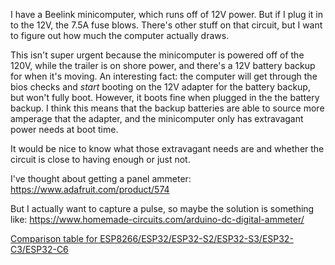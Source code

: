 I have a Beelink minicomputer, which runs off of 12V power. But if I plug it in to the 12V, the 7.5A fuse blows. There's other stuff on that circuit, but I want to figure out how much the computer actually draws.

This isn't super urgent because the minicomputer is powered off of the 120V, while the trailer is on shore power, and there's a 12V battery backup for when it's moving. An interesting fact: the computer will get through the bios checks and _start_ booting on the 12V adapter for the battery backup, but won't fully boot. However, it boots fine when plugged in the the battery backup. I think this means that the backup batteries are able to source more amperage that the adapter, and the minicomputer only has extravagant power needs at boot time.

It would be nice to know what those extravagant needs are and whether the circuit is close to having enough or just not.

I've thought about getting a panel ammeter:
https://www.adafruit.com/product/574

But I actually want to capture a pulse, so maybe the solution is something like:
https://www.homemade-circuits.com/arduino-dc-digital-ammeter/

[Comparison table for ESP8266/ESP32/ESP32-S2/ESP32-S3/ESP32-C3/ESP32-C6](https://gist.github.com/sekcompsci/2bf39e715d5fe47579fa184fa819f421#comparison-table-for-esp8266esp32esp32-s2esp32-s3esp32-c3esp32-c6)

